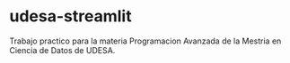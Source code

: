# udesa-streamlit

Trabajo practico para la materia Programacion Avanzada de la Mestria en Ciencia de Datos de UDESA.
